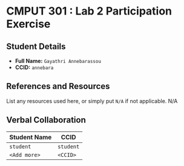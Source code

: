 # CMPUT 301 : Lab 2 Participation Exercise

## Student Details

- **Full Name:** `Gayathri Annebarassou`
- **CCID:** `annebara`

## References and Resources

List any resources used here, or simply put `N/A` if not applicable.
N/A

## Verbal Collaboration

| Student Name | CCID      |
| ------------ | --------- |
| `student`    | `student` |
| `<Add more>` | `<CCID>`  |
